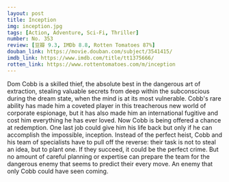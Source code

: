 ```yaml
---
layout: post 
title: Inception
img: inception.jpg
tags: [Action, Adventure, Sci-Fi, Thriller]
number: No. 353
review: [豆瓣 9.3, IMDb 8.8, Rotten Tomatoes 87%]
douban_link: https://movie.douban.com/subject/3541415/
imdb_link: https://www.imdb.com/title/tt1375666/
rotten_link: https://www.rottentomatoes.com/m/inception
---
```


Dom Cobb is a skilled thief, the absolute best in the dangerous art of extraction, stealing valuable secrets from deep within the subconscious during the dream state, when the mind is at its most vulnerable. Cobb's rare ability has made him a coveted player in this treacherous new world of corporate espionage, but it has also made him an international fugitive and cost him everything he has ever loved. Now Cobb is being offered a chance at redemption. One last job could give him his life back but only if he can accomplish the impossible, inception. Instead of the perfect heist, Cobb and his team of specialists have to pull off the reverse: their task is not to steal an idea, but to plant one. If they succeed, it could be the perfect crime. But no amount of careful planning or expertise can prepare the team for the dangerous enemy that seems to predict their every move. An enemy that only Cobb could have seen coming.